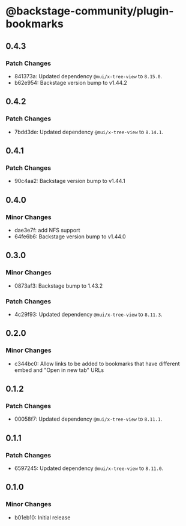 # @backstage-community/plugin-bookmarks

## 0.4.3

### Patch Changes

- 841373a: Updated dependency `@mui/x-tree-view` to `8.15.0`.
- b62e954: Backstage version bump to v1.44.2

## 0.4.2

### Patch Changes

- 7bdd3de: Updated dependency `@mui/x-tree-view` to `8.14.1`.

## 0.4.1

### Patch Changes

- 90c4aa2: Backstage version bump to v1.44.1

## 0.4.0

### Minor Changes

- dae3e7f: add NFS support
- 64fe6b6: Backstage version bump to v1.44.0

## 0.3.0

### Minor Changes

- 0873af3: Backstage bump to 1.43.2

### Patch Changes

- 4c29f93: Updated dependency `@mui/x-tree-view` to `8.11.3`.

## 0.2.0

### Minor Changes

- c344bc0: Allow links to be added to bookmarks that have different embed and "Open in new tab" URLs

## 0.1.2

### Patch Changes

- 00058f7: Updated dependency `@mui/x-tree-view` to `8.11.1`.

## 0.1.1

### Patch Changes

- 6597245: Updated dependency `@mui/x-tree-view` to `8.11.0`.

## 0.1.0

### Minor Changes

- b01eb10: Initial release
